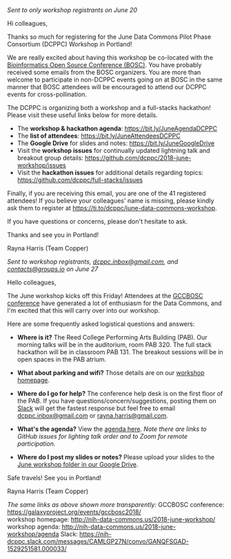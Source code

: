 _Sent to only workshop registrants on June 20_

Hi colleagues,

Thanks so much for registering for the June Data Commons Pilot Phase Consortium (DCPPC) Workshop in Portland! 

We are really excited about having this workshop be co-located with the [Bioinformatics Open Source Conference (BOSC)](https://galaxyproject.org/events/gccbosc2018/collaboration/). You have probably received some emails from the BOSC organizers. You are more than welcome to participate in non-DCPPC events going on at BOSC in the same manner that BOSC attendees will be encouraged to attend our DCPPC events for cross-pollination. 

The DCPPC is organizing both a workshop and a full-stacks hackathon! Please visit these useful links below for more details. 

- The **workshop & hackathon agenda**: https://bit.ly/JuneAgendaDCPPC
- The **list of attendees**: https://bit.ly/JuneAttendeesDCPPC
- The **Google Drive** for slides and notes: https://bit.ly/JuneGoogleDrive
- Visit the **workshop issues** for continually updated lightning talk and breakout group details: https://github.com/dcppc/2018-june-workshop/issues
- Visit the **hackathon issues** for additional details regarding topics: https://github.com/dcppc/full-stacks/issues

Finally, if you are receiving this email, you are one of the 41 registered attendees! If you believe your colleagues' name is missing, please kindly ask them to register at https://ti.to/dcppc/june-data-commons-workshop. 

If you have questions or concerns, please don't hesitate to ask. 

Thanks and see you in Portland!

Rayna Harris (Team Copper)


_Sent to workshop registrants, dcppc.inbox@gmail.com, and contacts@groups.io on June 27_

Hello colleagues,

The June workshop kicks off this Friday! Attendees at the [GCCBOSC conference](https://galaxyproject.org/events/gccbosc2018/) have generated a lot of enthusiasm for the Data Commons, and I'm excited that this will carry over into our workshop. 

Here are some frequently asked logistical questions and answers:

* **Where is it?** The Reed College Performing Arts Building (PAB). Our morning talks will be in the auditorium, room PAB 320. The full stack hackathon will be in classroom PAB 131. The breakout sessions will be in open spaces in the PAB atrium. 

* **What about parking and wifi?** Those details are on our [workshop homepage](http://nih-data-commons.us/2018-june-workshop/).

* **Where do I go for help?** The conference help desk is on the first floor of the PAB. If you have questions/concern/suggestions, posting them on [Slack](https://nih-dcppc.slack.com/messages/CAMLGP27N/convo/GANQFSGAD-1529251581.000033/) will get the fastest response but feel free to email <dcppc.inbox@gmail.com> or <rayna.harris@gmail.com>. 

* **What's the agenda?** View the [agenda here](http://nih-data-commons.us/2018-june-workshop/agenda). _Note there are links to GitHub issues for lighting talk order and to Zoom for remote participation._

* **Where do I post my slides or notes?** Please upload your slides to the [June workshop folder in our Google Drive](https://drive.google.com/drive/folders/19oA9Us4-2ev3UeKDYN1d2D9UjNNS7llk?usp=sharing). 

Safe travels! See you in Portland!

Rayna Harris (Team Copper)

_The same links as above shown more transparently:_
GCCBOSC conference: https://galaxyproject.org/events/gccbosc2018/  
workshop homepage: http://nih-data-commons.us/2018-june-workshop/
workshop agenda: http://nih-data-commons.us/2018-june-workshop/agenda
Slack: https://nih-dcppc.slack.com/messages/CAMLGP27N/convo/GANQFSGAD-1529251581.000033/
